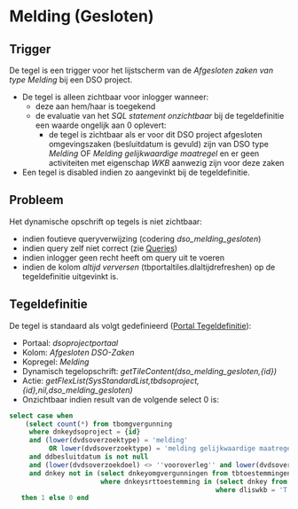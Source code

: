 # Melding (Gesloten)

## Trigger

De tegel is een trigger voor het lijstscherm van de *Afgesloten zaken van type Melding* bij een DSO project.

  * De tegel is alleen zichtbaar voor inlogger wanneer: 
    * deze aan hem/haar is toegekend 
    * de evaluatie van het *SQL statement onzichtbaar* bij de tegeldefinitie een waarde ongelijk aan 0 oplevert:
      * de tegel is zichtbaar als er voor dit DSO project afgesloten omgevingszaken (besluitdatum is gevuld) zijn van DSO type *Melding* OF *Melding gelijkwaardige maatregel* en er geen activiteiten met eigenschap *WKB* aanwezig zijn voor deze zaken
  * Een tegel is disabled indien zo aangevinkt bij de tegeldefinitie.

## Probleem

Het dynamische opschrift op tegels is niet zichtbaar:

  * indien foutieve queryverwijzing (codering *dso_melding_gesloten*) 
  * indien query zelf niet correct (zie [Queries](/docs/instellen_inrichten/queries.md))
  * indien inlogger geen recht heeft om query uit te voeren 
  * indien de kolom *altijd verversen* (tbportaltiles.dlaltijdrefreshen) op de tegeldefinitie uitgevinkt is.

## Tegeldefinitie

De tegel is standaard als volgt gedefinieerd ([Portal Tegeldefinitie](/docs/instellen_inrichten/portaldefinitie/portal_tegel.md)):

  *  Portaal: *dsoprojectportaal*
  *  Kolom: *Afgesloten DSO-Zaken* 
  *  Kopregel: *Melding*
  *  Dynamisch tegelopschrift: *getTileContent(dso_melding_gesloten,{id})*
  *  Actie: *getFlexList(SysStandardList,tbdsoproject,{id},nil,dso_melding_gesloten)*
  *  Onzichtbaar indien result van de volgende select 0 is: 

```sql
select case when 
    (select count(*) from tbomgvergunning 
     where dnkeydsoproject = {id} 
     and (lower(dvdsoverzoektype) = 'melding' 
          OR lower(dvdsoverzoektype) = 'melding gelijkwaardige maatregel') 
     and ddbesluitdatum is not null 
     and (lower(dvdsoverzoekdoel) <> ''vooroverleg'' and lower(dvdsoverzoekdoel) <> ''conceptverzoek'') 
     and dnkey not in (select dnkeyomgvergunningen from tbtoestemmingen 
                       where dnkeysrttoestemming in (select dnkey from tbsrttoestemming 
                                                    where dliswkb = 'T'))) >= 1 
   then 1 else 0 end
```


